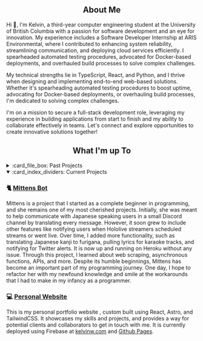 <!-- About -->

  <!-- [![wakatime](https://wakatime.com/badge/user/b163ef99-bb97-41f6-b630-c8b6c8ff1993.svg)](https://wakatime.com/@b163ef99-bb97-41f6-b630-c8b6c8ff1993) -->

  
<h2 align="center">About Me</h2>

Hi 👋, I'm Kelvin, a third-year computer engineering student at the University of British Columbia with a passion for software development and an eye for innovation. 
My experience includes a Software Developer Internship at ARIS Environmental, where I contributed to enhancing system reliability, streamlining communication, and deploying cloud services efficiently. I spearheaded automated testing procedures, advocated for Docker-based deployments, and overhauled build processes to solve complex challenges.

My technical strengths lie in TypeScript, React, and Python, and I thrive when designing and implementing end-to-end web-based solutions. Whether it's spearheading automated testing procedures to boost uptime, advocating for Docker-based deployments, or overhauling build processes, I'm dedicated to solving complex challenges.

I'm on a mission to secure a full-stack development role, leveraging my experience in building applications from start to finish and my ability to collaborate effectively in teams. Let's connect and explore opportunities to create innovative solutions together!

<!-- Projects -->

<h2 align="center">What I'm up To</h2>

<details>
  <summary>:card_file_box: Past Projects</summary>
  
  ## Personal Projects

  ### 🔒 [3FA](https://github.com/Computing-Collective/3FA)
  In the 3FA project, I assumed a pivotal role in both constructing a comprehensive backend API using Python, employing Flask and SQLite as well as developing a web app and an electron app. This undertaking encompassed the development of over 20 endpoints, each tailored to facilitate distinct functionalities. Additionally, I took charge of the design and implementation of a robust authentication flow, meticulously aligning with OWASP security standards. This involved the establishment of secure session and authentication tokens, encrypted communication channels, password hashing, and the inclusion of automatic timeouts to fortify our security measures. Simultaneously, on the frontend, I harnessed my expertise to craft over 15 bespoke React components. These components not only expedited development by 30%, but they also orchestrated a harmonious and user-centric experience across the entire application. I was also tasked with integrating hardware and backend components into the frontend within a tight 1-week window. 

  ### 📆 [Notion Canvas Sync / Canvas Instructure & Notion Plugin](https://github.com/im-calvin/calendar)
  The Notion Canvas Sync Plugin is a project that I developed to simplify my life as a student at UBC. As someone who is heavily reliant on Notion for keeping track of assignments, deadlines, and other important information, I found myself frustrated with the tedious task of manually inserting entries into my calendar. This plugin integrates seamlessly with Canvas, UBC's school portal, and automatically updates my Notion calendar with all the relevant information. Since I shared it with my friends, it has been used by 15 people and has helped them tremendously in organizing their academic lives. In the future, I plan to expand the functionality of this plugin and integrate it with other tools that students use on a regular basis. 

  ### :electron: [Musictag](https://github.com/im-calvin/musictag)
  Musictag is a project that was inspired by my personal frustration with manually modifying the metadata of cover songs downloaded from [YouTube](https://github.com/ytdl-org/youtube-dl). To solve this problem, I developed an [Electron](https://www.electronjs.org/) app that streamlines the process of editing music metadata. Throughout the development of this project, I gained a deep understanding of the full development life cycle of a product, from ideation to deployment. Currently, Musictag is only capable of serving songs from the [Holodex API](https://holodex.stoplight.io/), but I plan to expand its capabilities to include other libraries like [last.fm](https://www.last.fm/) so that it can serve an even larger variety of songs. With the help of [Electron Forge](https://www.electronforge.io/), I'm able to publish updates to users and package the app for Windows, MacOS, and Linux.
  
<!-- Hackathons --> 

  ## 🐱‍💻 Hackathons

  ### 🎮 [Japango]([https://github.com/bxi](https://github.com/bxian03/StormHacks2023/)
  JapanGo is a multiplayer, web-based game designed to help people become familiar with the Japanese alphabets in a fun and competitive way. Inspired by [skribbl.io](https://skribbl.io/), users are able to create a room, share the code and then race to see who can decipher the question first. It was created during [Stormhacks 2023](https://stormhacks.com/), an in-person 24 hour hackathon. Using websockets and Firebase, we were able to create a real-time connection between different clients with minimal latency, removing technical issues so that users could focus on memorizing their alphabets. Other technologies that we used include React and Tailwind for the frontend, and Python with FastAPI in the backend.  
  
  ### ✍️ [TODO: Tasks, Objectives, and Discussions Organized (NWHacks 2023)](https://github.com/Computing-Collective/TODO)
  Frustrated by the abundance of services that we had to use to access course information and assignments, we created a web-app with React to combine our Canvas, Piazza (and more in the future) assignments, messages, and Q&A posts all into one location. With [others](https://github.com/TODO-nwHacks-2023), we created a Python back end that interacts with the [Canvas API](https://canvas.instructure.com/doc/api/) as well as an [unofficial Piazza API](https://github.com/hfaran/piazza-api). The back end also syncs data with a [MongoDB](https://www.mongodb.com/) database for storing and retrieving information. Lastly, we had a React [front end](/frontend) that communicates with our custom [Flask](https://flask.palletsprojects.com/en/2.2.x/) API to retrieve and display the information to users. I was primarily responsible for the front end, but also contributed to the back end through data collection and wrangling with the APIs.
  
  ### 🎵 [SpotifyGo](https://github.com/kputhanangadi/SpotifyGo)
  SpotifyGo is a project born out of the desire to make daily commutes more enjoyable by providing a custom playlist tailored to the exact length of the commute. The project uses the Spotify API to generate a playlist based on the user's preferences and the estimated length of the commute. I was responsible for creating the back end API using Express.js and implementing the front end using React. To make the user experience smoother, I spearheaded the integrated of the Google Maps Matrix API, allowing users to select their location with autofill. This project helped me develop my skills in API integration, front-end development, and project management.
  
  ### 🧪 [Organic Chemistry Quiz Discord Bot](https://github.com/im-calvin/HackToSchoolBot22) [(Hack To School 2022 Hackathon First Overall)](https://github.com/bxian03/HackToSchoolAPI22)
  The Organic Chemistry Quiz Discord Bot was aimed to make learning compound names more fun and engaging. We created a Discord bot that quizzes users on compound names and awards points for correct answers. Participating in my first hackathon was an amazing learning experience where I honed my skills in pair programming, time-management, and effective communication

  <!-- UBC -->
  
## :school: UBC Course Projects
*Code access is available upon request for all projects
#### [Multi-Client Server](https://cpen221-ubc.notion.site/Message-Queues-Pub-Sub-with-Twitter-c5965b28ed01482aad44dbaadac19b77) - CPEN 221
- Constructed a server supporting multiple simultaneous clients capable of interacting and fetching tweets from Twitter
- Enabled dual-server routing so that either server can be connected to, and no interruptions occur if one goes offline
- Followed security protocols by hashing and salting all passwords and encrypting incoming and outgoing data via AES

#### Simple RISC Machine - CPEN 211
- Designed a Turing Complete 16-bit RISC Machine using System Verilog on an FPGA board in 3 weeks
- Subdivided the machine into smaller modules to be designed, tested, and debugged more easily
- Developed testbenches through ModelSim to thoroughly test system designs
- Achieved a 300% improvement in operations per cycle through the use of pipelining, exceeding course expectiations

#### [Graphs, Games, and Interplanetary Travel](https://cpen221-ubc.notion.site/Graphs-Games-and-Interplanetary-Travel-79cb9a0844634b7288226639604eb0b0) - CPEN 221
- Collaboratively built the “Kamino Game” in Java and built an algorithm to traverse the game to collect points.
- Implemented graph and tree data structures with associated algorithms while optimizing time and space complexity
- Exercised best practices including unit testing, documentation, and encapsulation to ensure quality and correctness
  
</details>
 
<details open>
  <summary>:card_index_dividers: Current Projects</summary>

  ### 🐈 [Mittens Bot](https://github.com/im-calvin/Mittens)
 Mittens is a project that I started as a complete beginner in programming, and she remains one of my most cherished projects. Initially, she was meant to help communicate with Japanese speaking users in a small Discord channel by translating every message. However, it soon grew to include other features like notifying users when Hololive streamers scheduled streams or went live. Over time, I added more functionality, such as translating Japanese kanji to furigana, pulling lyrics for karaoke tracks, and notifying for Twitter alerts. It is now up and running on Heroku without any issue. Through this project, I learned about web scraping, asynchronous functions, APIs, and more. Despite its humble beginnings, Mittens has become an important part of my programming journey. One day, I hope to refactor her with my newfound knowledge and smile at the workarounds that I had to make in my infancy as a programmer.

  ### 💻 [Personal Website](https://kelvinw.com)
  This is my personal portfolio website , custom built using React, Astro, and TailwindCSS. It showcases my skills and projects, and provides a way for potential clients and collaborators to get in touch with me. It is currently deployed using Firebase at [kelvinw.com](https://kelvinw.com) and [Github Pages](https://im-calvin.github.io). 
</details>
